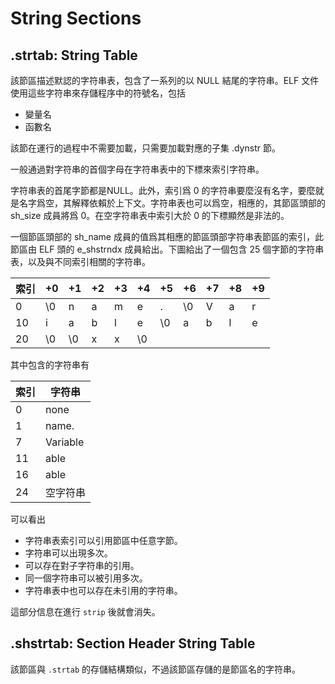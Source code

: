 # String Sections

## .strtab: String Table

該節區描述默認的字符串表，包含了一系列的以 NULL 結尾的字符串。ELF 文件使用這些字符串來存儲程序中的符號名，包括

-   變量名
-   函數名

該節在運行的過程中不需要加載，只需要加載對應的子集 .dynstr 節。

一般通過對字符串的首個字母在字符串表中的下標來索引字符串。

字符串表的首尾字節都是NULL。此外，索引爲 0 的字符串要麼沒有名字，要麼就是名字爲空，其解釋依賴於上下文。字符串表也可以爲空，相應的，其節區頭部的 sh_size 成員將爲 0。在空字符串表中索引大於 0 的下標顯然是非法的。

一個節區頭部的 sh_name 成員的值爲其相應的節區頭部字符串表節區的索引，此節區由 ELF 頭的 e_shstrndx 成員給出。下圖給出了一個包含 25 個字節的字符串表，以及與不同索引相關的字符串。

| 索引 | +0   | +1   | +2   | +3   | +4   | +5   | +6   | +7   | +8   | +9   |
| ---- | ---- | ---- | ---- | ---- | ---- | ---- | ---- | ---- | ---- | ---- |
| 0    | \0   | n    | a    | m    | e    | .    | \0   | V    | a    | r    |
| 10   | i    | a    | b    | l    | e    | \0   | a    | b    | l    | e    |
| 20   | \0   | \0   | x    | x    | \0   |      |      |      |      |      |

其中包含的字符串有

| 索引 | 字符串   |
| ---- | -------- |
| 0    | none     |
| 1    | name.    |
| 7    | Variable |
| 11   | able     |
| 16   | able     |
| 24   | 空字符串 |

可以看出

-   字符串表索引可以引用節區中任意字節。
-   字符串可以出現多次。
-   可以存在對子字符串的引用。
-   同一個字符串可以被引用多次。
-   字符串表中也可以存在未引用的字符串。

這部分信息在進行 `strip` 後就會消失。

## .shstrtab: Section Header String Table

該節區與 `.strtab` 的存儲結構類似，不過該節區存儲的是節區名的字符串。
